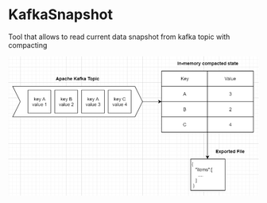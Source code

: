 # KafkaSnapshot
Tool that allows to read current data snapshot from kafka topic with compacting

![Details](Details.PNG)
